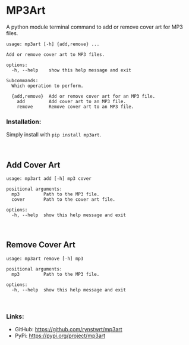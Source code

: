 # MP3Art
A python module terminal command to add or remove cover art for MP3 files.


```
usage: mp3art [-h] {add,remove} ...

Add or remove cover art to MP3 files.

options:
  -h, --help    show this help message and exit

Subcommands:
  Which operation to perform.

  {add,remove}  Add or remove cover art for an MP3 file.
    add         Add cover art to an MP3 file.
    remove      Remove cover art to an MP3 file.
```


### Installation:
Simply install with `pip install mp3art`.


<br>


## Add Cover Art
```
usage: mp3art add [-h] mp3 cover

positional arguments:
  mp3         Path to the MP3 file.
  cover       Path to the cover art file.

options:
  -h, --help  show this help message and exit
```


<br>


## Remove Cover Art
```
usage: mp3art remove [-h] mp3

positional arguments:
  mp3         Path to the MP3 file.

options:
  -h, --help  show this help message and exit
```


<br>


### Links:
- GitHub: https://github.com/rynstwrt/mp3art
- PyPi: https://pypi.org/project/mp3art